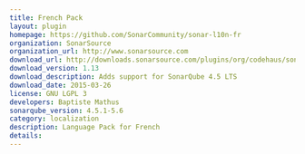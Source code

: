 ```yaml
---
title: French Pack
layout: plugin
homepage: https://github.com/SonarCommunity/sonar-l10n-fr
organization: SonarSource
organization_url: http://www.sonarsource.com
download_url: http://downloads.sonarsource.com/plugins/org/codehaus/sonar-plugins/l10n/sonar-l10n-fr-plugin/1.13/sonar-l10n-fr-plugin-1.13.jar
download_version: 1.13
download_description: Adds support for SonarQube 4.5 LTS
download_date: 2015-03-26
license: GNU LGPL 3
developers: Baptiste Mathus
sonarqube_version: 4.5.1-5.6
category: localization
description: Language Pack for French
details: 
---
```

